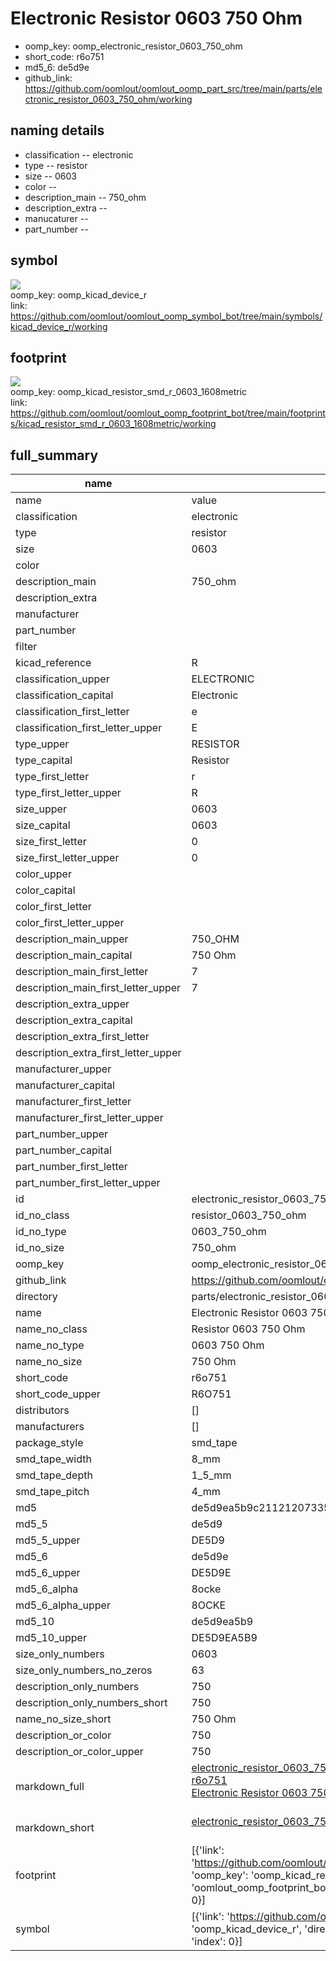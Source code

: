 # Electronic Resistor 0603 750 Ohm

  
* oomp_key: oomp_electronic_resistor_0603_750_ohm 
* short_code: r6o751
* md5_6: de5d9e  
* github_link: https://github.com/oomlout/oomlout_oomp_part_src/tree/main/parts/electronic_resistor_0603_750_ohm/working  
## naming details
* classification -- electronic
* type -- resistor
* size -- 0603
* color -- 
* description_main -- 750_ohm
* description_extra -- 
* manucaturer -- 
* part_number -- 



## symbol

![](symbol/{index}/working/working_600.png)  
oomp_key: oomp_kicad_device_r  
link: https://github.com/oomlout/oomlout_oomp_symbol_bot/tree/main/symbols/kicad_device_r/working  

## footprint

![](footprint/{index}/working/working_600.png)  
oomp_key: oomp_kicad_resistor_smd_r_0603_1608metric  
link: https://github.com/oomlout/oomlout_oomp_footprint_bot/tree/main/footprints/kicad_resistor_smd_r_0603_1608metric/working  

## full_summary
| name | value | 
| --- | --- | 
| name | value | 
| classification | electronic | 
| type | resistor | 
| size | 0603 | 
| color |  | 
| description_main | 750_ohm | 
| description_extra |  | 
| manufacturer |  | 
| part_number |  | 
| filter |  | 
| kicad_reference | R | 
| classification_upper | ELECTRONIC | 
| classification_capital | Electronic | 
| classification_first_letter | e | 
| classification_first_letter_upper | E | 
| type_upper | RESISTOR | 
| type_capital | Resistor | 
| type_first_letter | r | 
| type_first_letter_upper | R | 
| size_upper | 0603 | 
| size_capital | 0603 | 
| size_first_letter | 0 | 
| size_first_letter_upper | 0 | 
| color_upper |  | 
| color_capital |  | 
| color_first_letter |  | 
| color_first_letter_upper |  | 
| description_main_upper | 750_OHM | 
| description_main_capital | 750 Ohm | 
| description_main_first_letter | 7 | 
| description_main_first_letter_upper | 7 | 
| description_extra_upper |  | 
| description_extra_capital |  | 
| description_extra_first_letter |  | 
| description_extra_first_letter_upper |  | 
| manufacturer_upper |  | 
| manufacturer_capital |  | 
| manufacturer_first_letter |  | 
| manufacturer_first_letter_upper |  | 
| part_number_upper |  | 
| part_number_capital |  | 
| part_number_first_letter |  | 
| part_number_first_letter_upper |  | 
| id | electronic_resistor_0603_750_ohm | 
| id_no_class | resistor_0603_750_ohm | 
| id_no_type | 0603_750_ohm | 
| id_no_size | 750_ohm | 
| oomp_key | oomp_electronic_resistor_0603_750_ohm | 
| github_link | https://github.com/oomlout/oomlout_oomp_part_src/tree/main/parts/electronic_resistor_0603_750_ohm/working | 
| directory | parts/electronic_resistor_0603_750_ohm | 
| name | Electronic Resistor 0603 750 Ohm | 
| name_no_class | Resistor 0603 750 Ohm | 
| name_no_type | 0603 750 Ohm | 
| name_no_size | 750 Ohm | 
| short_code | r6o751 | 
| short_code_upper | R6O751 | 
| distributors | [] | 
| manufacturers | [] | 
| package_style | smd_tape | 
| smd_tape_width | 8_mm | 
| smd_tape_depth | 1_5_mm | 
| smd_tape_pitch | 4_mm | 
| md5 | de5d9ea5b9c2112120733502d6edb353 | 
| md5_5 | de5d9 | 
| md5_5_upper | DE5D9 | 
| md5_6 | de5d9e | 
| md5_6_upper | DE5D9E | 
| md5_6_alpha | 8ocke | 
| md5_6_alpha_upper | 8OCKE | 
| md5_10 | de5d9ea5b9 | 
| md5_10_upper | DE5D9EA5B9 | 
| size_only_numbers | 0603 | 
| size_only_numbers_no_zeros | 63 | 
| description_only_numbers | 750 | 
| description_only_numbers_short | 750 | 
| name_no_size_short | 750 Ohm | 
| description_or_color | 750 | 
| description_or_color_upper | 750 | 
| markdown_full | [electronic_resistor_0603_750_ohm](https://github.com/oomlout/oomlout_oomp_part_src/tree/main/parts/electronic_resistor_0603_750_ohm/working)<br>[r6o751](https://github.com/oomlout/oomlout_oomp_part_src/tree/main/parts/electronic_resistor_0603_750_ohm/working)<br>[Electronic Resistor 0603 750 Ohm](https://github.com/oomlout/oomlout_oomp_part_src/tree/main/parts/electronic_resistor_0603_750_ohm/working)<br><br> | 
| markdown_short | [electronic_resistor_0603_750_ohm](https://github.com/oomlout/oomlout_oomp_part_src/tree/main/parts/electronic_resistor_0603_750_ohm/working)<br><br> | 
| footprint | [{'link': 'https://github.com/oomlout/oomlout_oomp_footprint_bot/tree/main/foootprntss/kicad_resistor_smd_r_0603_1608metric', 'oomp_key': 'oomp_kicad_resistor_smd_r_0603_1608metric', 'directory': 'oomlout_oomp_footprint_bot/footprints/kicad_resistor_smd_r_0603_1608metric//working/working.kicad_mod', 'index': 0}] | 
| symbol | [{'link': 'https://github.com/oomlout/oomlout_oomp_symbol_bot/tree/main/symbols/kicad_device_r', 'oomp_key': 'oomp_kicad_device_r', 'directory': 'oomlout_oomp_symbol_bot/symbols/kicad_device_r//working/working.kicad_sym', 'index': 0}] | 
